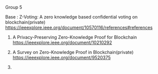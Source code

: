 Group 5

Base : Z-Voting: A zero knowledge based confidential voting on blockchain(private)
https://ieeexplore.ieee.org/document/10570116/references#references

1. A Privacy-Preserving Zero-Knowledge Proof for Blockchain
https://ieeexplore.ieee.org/document/10210292



2. A Survey on Zero-Knowledge Proof in Blockchain(private)
https://ieeexplore.ieee.org/document/9520375
 
3. 

